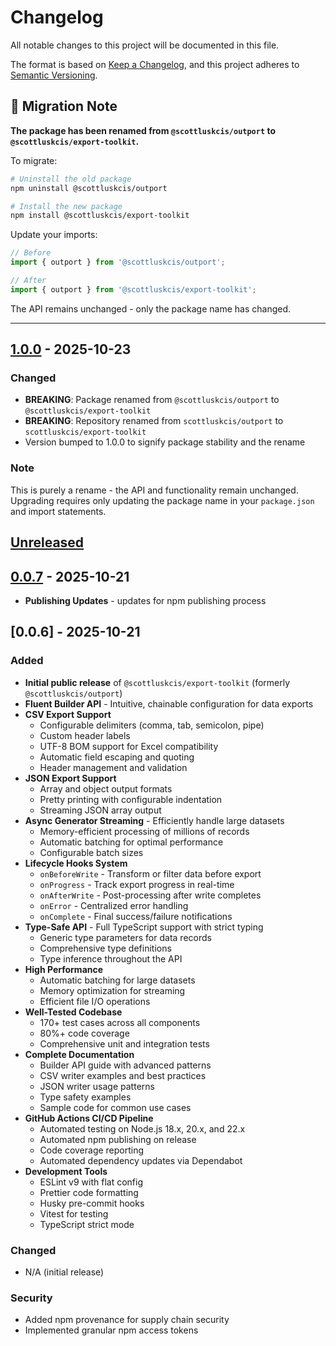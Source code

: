 # Changelog

All notable changes to this project will be documented in this file.

The format is based on [Keep a Changelog](https://keepachangelog.com/en/1.0.0/),
and this project adheres to [Semantic Versioning](https://semver.org/spec/v2.0.0.html).

## 🚀 Migration Note

**The package has been renamed from `@scottluskcis/outport` to `@scottluskcis/export-toolkit`.**

To migrate:

```bash
# Uninstall the old package
npm uninstall @scottluskcis/outport

# Install the new package
npm install @scottluskcis/export-toolkit
```

Update your imports:

```typescript
// Before
import { outport } from '@scottluskcis/outport';

// After
import { outport } from '@scottluskcis/export-toolkit';
```

The API remains unchanged - only the package name has changed.

---

## [1.0.0] - 2025-10-23

### Changed

- **BREAKING**: Package renamed from `@scottluskcis/outport` to `@scottluskcis/export-toolkit`
- **BREAKING**: Repository renamed from `scottluskcis/outport` to `scottluskcis/export-toolkit`
- Version bumped to 1.0.0 to signify package stability and the rename

### Note

This is purely a rename - the API and functionality remain unchanged. Upgrading requires only updating the package name in your `package.json` and import statements.

## [Unreleased]

## [0.0.7] - 2025-10-21

- **Publishing Updates** - updates for npm publishing process

## [0.0.6] - 2025-10-21

### Added

- **Initial public release** of `@scottluskcis/export-toolkit` (formerly `@scottluskcis/outport`)
- **Fluent Builder API** - Intuitive, chainable configuration for data exports
- **CSV Export Support**
  - Configurable delimiters (comma, tab, semicolon, pipe)
  - Custom header labels
  - UTF-8 BOM support for Excel compatibility
  - Automatic field escaping and quoting
  - Header management and validation
- **JSON Export Support**
  - Array and object output formats
  - Pretty printing with configurable indentation
  - Streaming JSON array output
- **Async Generator Streaming** - Efficiently handle large datasets
  - Memory-efficient processing of millions of records
  - Automatic batching for optimal performance
  - Configurable batch sizes
- **Lifecycle Hooks System**
  - `onBeforeWrite` - Transform or filter data before export
  - `onProgress` - Track export progress in real-time
  - `onAfterWrite` - Post-processing after write completes
  - `onError` - Centralized error handling
  - `onComplete` - Final success/failure notifications
- **Type-Safe API** - Full TypeScript support with strict typing
  - Generic type parameters for data records
  - Comprehensive type definitions
  - Type inference throughout the API
- **High Performance**
  - Automatic batching for large datasets
  - Memory optimization for streaming
  - Efficient file I/O operations
- **Well-Tested Codebase**
  - 170+ test cases across all components
  - 80%+ code coverage
  - Comprehensive unit and integration tests
- **Complete Documentation**
  - Builder API guide with advanced patterns
  - CSV writer examples and best practices
  - JSON writer usage patterns
  - Type safety examples
  - Sample code for common use cases
- **GitHub Actions CI/CD Pipeline**
  - Automated testing on Node.js 18.x, 20.x, and 22.x
  - Automated npm publishing on release
  - Code coverage reporting
  - Automated dependency updates via Dependabot
- **Development Tools**
  - ESLint v9 with flat config
  - Prettier code formatting
  - Husky pre-commit hooks
  - Vitest for testing
  - TypeScript strict mode

### Changed

- N/A (initial release)

### Security

- Added npm provenance for supply chain security
- Implemented granular npm access tokens

[unreleased]: https://github.com/scottluskcis/export-toolkit/compare/v1.0.0...HEAD
[1.0.0]: https://github.com/scottluskcis/export-toolkit/releases/tag/v1.0.0
[0.0.7]: https://github.com/scottluskcis/export-toolkit/releases/tag/v0.0.7

